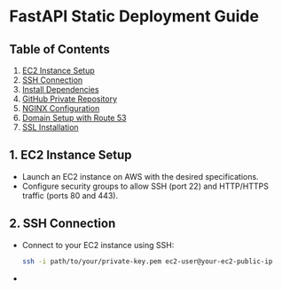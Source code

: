 # FastAPI Static Deployment Guide

## Table of Contents
1. [EC2 Instance Setup](#ec2-instance-setup)
2. [SSH Connection](#ssh-connection)
3. [Install Dependencies](#install-dependencies)
4. [GitHub Private Repository](#github-private-repository)
5. [NGINX Configuration](#nginx-configuration)
6. [Domain Setup with Route 53](#domain-setup-with-route-53)
7. [SSL Installation](#ssl-installation)

## 1. EC2 Instance Setup

- Launch an EC2 instance on AWS with the desired specifications.
- Configure security groups to allow SSH (port 22) and HTTP/HTTPS traffic (ports 80 and 443).

## 2. SSH Connection

- Connect to your EC2 instance using SSH:
  ```bash
  ssh -i path/to/your/private-key.pem ec2-user@your-ec2-public-ip

-